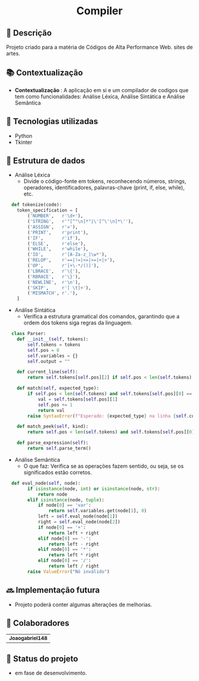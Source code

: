 <h1 align="center"> Compiler</h1>

## :memo: Descrição
Projeto criado para a matéria de Códigos de Alta Performance Web. sites de artes.

## :books: Contextualização
* <b>Contextualização </b>: A aplicação em si e um compilador de codigos que tem como funcionalidades: Análise Léxica, Análise Sintática e Análise Semântica

## :wrench: Tecnologias utilizadas
* Python
* Tkinter

## :game_die: Estrutura de dados
- Análise Léxica
  - Divide o código-fonte em tokens, reconhecendo números, strings, operadores, identificadores, palavras-chave (print, if, else, while), etc.
  
```python
  def tokenize(code):
    token_specification = [
        ('NUMBER',   r'\d+'),
        ('STRING',   r'"[^"\n]*"|\'[^\'\n]*\''),
        ('ASSIGN',   r'='),
        ('PRINT',    r'print'),
        ('IF',       r'if'),
        ('ELSE',     r'else'),
        ('WHILE',    r'while'),
        ('ID',       r'[A-Za-z_]\w*'),
        ('RELOP',    r'==|!=|<=|>=|<|>'),
        ('OP',       r'[+\-*/()]'),
        ('LBRACE',   r'\{'),
        ('RBRACE',   r'\}'),
        ('NEWLINE',  r'\n'),
        ('SKIP',     r'[ \t]+'),
        ('MISMATCH', r'.'),
    ]

```

- Análise Sintática
  - Verifica a estrutura gramatical dos comandos, garantindo que a ordem dos tokens siga regras da linguagem.
  
```python
  class Parser:
    def __init__(self, tokens):
        self.tokens = tokens
        self.pos = 0
        self.variables = {}
        self.output = ""

    def current_line(self):
        return self.tokens[self.pos][2] if self.pos < len(self.tokens) else -1

    def match(self, expected_type):
        if self.pos < len(self.tokens) and self.tokens[self.pos][0] == expected_type:
            val = self.tokens[self.pos][1]
            self.pos += 1
            return val
        raise SyntaxError(f"Esperado: {expected_type} na linha {self.current_line()}")

    def match_peek(self, kind):
        return self.pos < len(self.tokens) and self.tokens[self.pos][0] == kind

    def parse_expression(self):
        return self.parse_term()
```
- Análise Semântica
  - O que faz: Verifica se as operações fazem sentido, ou seja, se os significados estão corretos.
  
```python
  def eval_node(self, node):
        if isinstance(node, int) or isinstance(node, str):
            return node
        elif isinstance(node, tuple):
            if node[0] == 'var':
                return self.variables.get(node[1], 0)
            left = self.eval_node(node[1])
            right = self.eval_node(node[2])
            if node[0] == '+':
                return left + right
            elif node[0] == '-':
                return left - right
            elif node[0] == '*':
                return left * right
            elif node[0] == '/':
                return left / right
        raise ValueError("Nó inválido")
```
## :soon: Implementação futura
* Projeto poderá conter algumas alterações de melhorias.

## :handshake: Colaboradores
<table>
  <tr>
    <td align="center">
      <a href="https://github.com/Joaogabriel148">
        <sub>
          <b>Joaogabriel148</b>
        </sub>
      </a>
    </td>
  </tr>
</table>

## :dart: Status do projeto
* em fase de desenvolvimento.
